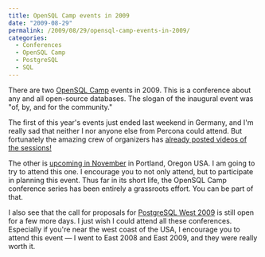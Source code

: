 ```yaml
---
title: OpenSQL Camp events in 2009
date: "2009-08-29"
permalink: /2009/08/29/opensql-camp-events-in-2009/
categories:
  - Conferences
  - OpenSQL Camp
  - PostgreSQL
  - SQL
---
```

There are two [OpenSQL Camp][1] events in 2009. This is a conference about any and all open-source databases. The slogan of the inaugural event was "of, by, and for the community."

The first of this year's events just ended last weekend in Germany, and I'm really sad that neither I nor anyone else from Percona could attend. But fortunately the amazing crew of organizers has [already posted videos of the sessions!][2]

The other is [upcoming in November][3] in Portland, Oregon USA. I am going to try to attend this one. I encourage you to not only attend, but to participate in planning this event. Thus far in its short life, the OpenSQL Camp conference series has been entirely a grassroots effort. You can be part of that.

I also see that the call for proposals for [PostgreSQL West 2009][4] is still open for a few more days. I just wish I could attend all these conferences. Especially if you're near the west coast of the USA, I encourage you to attend this event &#8212; I went to East 2008 and East 2009, and they were really worth it.

 [1]: http://opensqlcamp.org/
 [2]: http://www.youtube.com/view_play_list?p=A90FB7E15DA17DCF
 [3]: http://opensqlcamp.org/Events/Portland2009/
 [4]: http://www.postgresqlconference.org/2009/west
